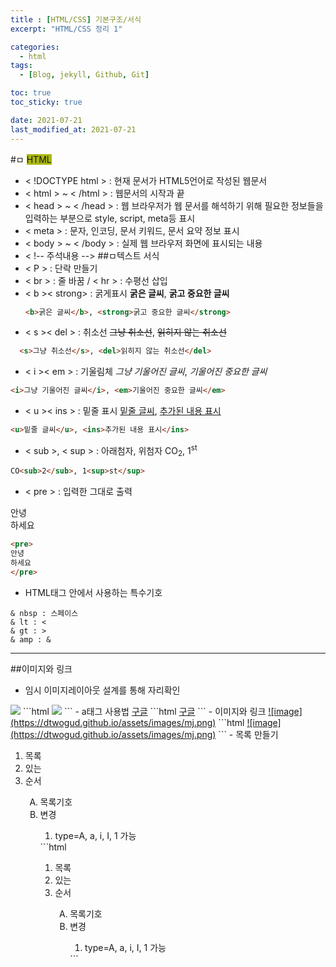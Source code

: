 ```yaml
---
title : [HTML/CSS] 기본구조/서식 
excerpt: "HTML/CSS 정리 1"

categories:
  - html
tags:
  - [Blog, jekyll, Github, Git]

toc: true
toc_sticky: true

date: 2021-07-21
last_modified_at: 2021-07-21
---
```

#ㅁ <span style="background-color:rgb(170, 184, 16)">HTML</span>
- < !DOCTYPE html > : 현재 문서가 HTML5언어로 작성된 웹문서
- < html > ~ < /html > : 웹문서의 시작과 끝
- < head > ~ < /head > : 웹 브라우저가 웹 문서를 해석하기 위해 필요한 정보들을 입력하는 부분으로 style, script, meta등 표시
- < meta > : 문자, 인코딩, 문서 키워드, 문서 요약 정보 표시
- < body > ~ < /body > : 실제 웹 브라우저 화면에 표시되는 내용
- < !-- 주석내용 -->
##ㅁ텍스트 서식
- < P > : 단락 만들기
- < br > : 줄 바꿈 / < hr > : 수평선 삽입
- < b >< strong> : 굵게표시
  <b>굵은 글씨</b>, <strong>굵고 중요한 글씨</strong>
  ```html
  <b>굵은 글씨</b>, <strong>굵고 중요한 글씨</strong>
  ```
- < s >< del > : 취소선
  <s>그냥 취소선</s>, <del>읽히지 않는 취소선</del>
```html
  <s>그냥 취소선</s>, <del>읽히지 않는 취소선</del>
```
- < i >< em > : 기울림체
<i>그냥 기울어진 글씨</i>, <em>기울어진 중요한 글씨</em>
```html
<i>그냥 기울어진 글씨</i>, <em>기울어진 중요한 글씨</em>
```
- < u >< ins > : 밑줄 표시
<u>밑줄 글씨</u>, <ins>추가된 내용 표시</ins>
```html
<u>밑줄 글씨</u>, <ins>추가된 내용 표시</ins>
```
- < sub >, < sup > : 아래첨자, 위첨자
CO<sub>2</sub>, 1<sup>st</sup>
```html
CO<sub>2</sub>, 1<sup>st</sup>
```
- < pre > : 입력한 그대로 출력
<pre>
안녕
하세요
</pre>
```html
<pre>
안녕
하세요
</pre>
```
- HTML태그 안에서 사용하는 특수기호
```
& nbsp : 스페이스
& lt : <
& gt : >
& amp : &
```
---
##이미지와 링크
- 임시 이미지레이아웃 설계를 통해 자리확인
<img src="https://via.placeholder.com/300x100/000/fff?text=header">
```html
<img src="https://via.placeholder.com/300x100/000/fff?text=header">
```
- a태그 사용법
<a href="https://www.google.com" target="_blank">구글</a>
```html
<a href="https://www.google.com" target="_blank">구글</a>
```
- 이미지와 링크
<a href="https://github.com/dtwogud">![image](https://dtwogud.github.io/assets/images/mj.png)</a>
```html
<a href="https://github.com/dtwogud">![image](https://dtwogud.github.io/assets/images/mj.png)</a>
```
- 목록 만들기
<ol>
  <li>목록</li>
  <li>있는</li>
  <li>순서</li>
  <ol type="A">
    <li>목록기호</li>
    <li>변경</li>
    <ol>
  <li>type=A, a, i, I, 1 가능</li>
</ol>
```html
<ol>
  <li>목록</li>
  <li>있는</li>
  <li>순서</li>
  <ol type="A">
    <li>목록기호</li>
    <li>변경</li>
    <ol>
  <li>type=A, a, i, I, 1 가능</li>
</ol>
```

